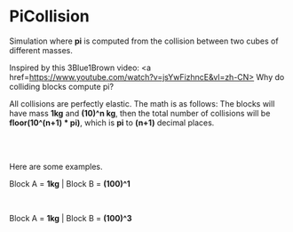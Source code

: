 # PiCollision

Simulation where **pi** is computed from the collision between two cubes of different masses.

Inspired by this 3Blue1Brown video: <a href=https://www.youtube.com/watch?v=jsYwFizhncE&vl=zh-CN> Why do colliding blocks compute pi? </a>

All collisions are perfectly elastic. The math is as follows:
The blocks will have mass **1kg** and **(10)^n kg**, then the total number of collisions will be **floor(10^(n+1) * pi)**, which is **pi** to **(n+1)** decimal places.

</br>

</br>

Here are some examples.

Block A = **1kg** | Block B = **(100)^1**
<img src="https://media.discordapp.net/attachments/795803904075366400/797605381483266052/unknown.png?width=1153&height=676"
     alt=""
     style="float: left; margin-right: 10px;" />


</br>

Block A = **1kg** | Block B = **(100)^3**
<img src="https://media.discordapp.net/attachments/795803904075366400/797603774004068424/unknown.png?width=1153&height=676"
     alt=""
     style="float: left; margin-right: 10px;" />
